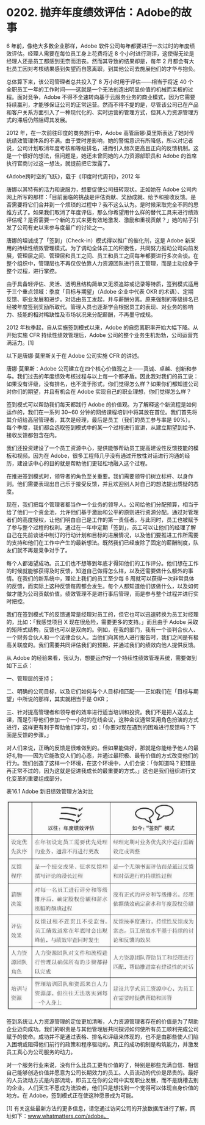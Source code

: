 # 0202. 抛弃年度绩效评估：Adobe的故事

6 年前，像绝大多数企业那样，Adobe 软件公司每年都要进行一次过时的年度绩效评估。经理人需要在每位员工身上花费将近 8 个小时进行测评，这使得无论是经理人还是员工都感到无奈而沮丧。然而其导致的结果却是，每年 2 月都会有大批员工因对考核结果感到失望而自愿离职，到其他公司去施展他们的才华与抱负。

总体算下来，该公司管理者总共投入了 8 万小时用于评估——相当于将近 40 个全职员工一年的工作时间——这就是一个无法创造出明显价值的机械而呆板的过程。面对竞争，Adobe 不得不全速转向基于云服务业务的商业模式，因为它需要持续赢利，才能够保证公司的正常运营。然而不得不提的是，尽管该公司已在产品和客户关系方面引入了一种现代化的、实时运营的管理方式，但其人力资源管理方式的滞后仍然阻碍其发展。

2012 年，在一次前往印度的商务旅行中，Adobe 高管唐娜·莫里斯表达了她对传统绩效管理体系的不满。由于受时差影响，她的警惕意识有所降低，所以对记者说，公司计划取消年度考核和等级排名，进而引入频次更高且正向的反馈机制。这是一个很好的想法，但问题是，她还未曾同她的人力资源部职员和 Adobe 的首席执行官商讨过这一想法，就提前把它泄露了。

《Adobe跨时空的飞跃》，载于《印度时代周刊》，2012 年

唐娜以其特有的活力和说服力，想要促使公司扭转现状。正如她在 Adobe 公司内网上所写的那样：「目前面临的挑战是评估贡献、奖励成就、给予和接收反馈。是否需要将它们合并到一个烦琐的过程中？我不这么认为。是时候采取完全不同的思维方式了。如果我们取消了年度评估，那么你希望用什么样的替代工具来进行绩效评估呢？是否需要一个新的方式来更有效地激发、激励和重视贡献？」她的帖子引发了公司有史以来参与度最广的讨论之一。

唐娜的坦诚成了「签到」（Check-in）模式得以推广的催化剂，这是 Adobe 新采用的持续性绩效管理模式。为了调动全体员工的积极性，共同努力推动公司向前发展，管理层之间、管理层和员工之间、员工和员工之间每年都要进行多次会谈。在整个组织中，管理层也不再仅仅依靠人力资源团队进行员工管理，而是主动投身于整个过程，进行掌控。

由于具备轻评估、灵活、透明且结构简单又无须追踪或记录等特质，签到模式适用于三个重点领域：季度「目标与期望」（Adobe 企业中代表 OKR 的术语）、定期反馈、职业发展和进步。对话由员工发起，并与薪酬分离。原来强制的等级排名已经被年度签到奖励所取代。管理人员也逐渐学会根据员工的表现、对业务的影响力、技能的相对稀缺性及市场状况来分配薪酬，不再墨守成规。

2012 年秋季起，自从实施签到模式以来，Adobe 的自愿离职率开始大幅下降。从开始实施 CFR 持续性绩效管理后，Adobe 公司的整个业务生机勃勃，公司运营充满活力。[1]

以下是唐娜·莫里斯关于在 Adobe 公司实施 CFR 的讲述。

唐娜·莫里斯：Adobe 公司建立在四个核心价值观之上——真诚、卓越、创新和参与。我们过去的年度绩效考核过程与以上每一个都矛盾。因此我对我们的员工说：如果没有评级，没有排名，也不流于形式，你们觉得怎么样？如果你们都知道公司对你们的期望，并且有机会在 Adobe 实现自己的职业理想，你们觉得怎么样？

签到模式可以帮助我们每天都践行 Adobe 的价值观。为了解释这个新流程是如何运作的，我们在一系列 30~60 分钟的网络课程培训中将其放在首位。我们首先将其介绍给高层管理者，其次是经理，最后是员工（我们的员工参与率是 90%）。每个季度，我们都会选取签到模式中的某一个过程进行宣讲，从建立期望到给予、接收反馈都包含在内。

我们还投资建设了一个员工资源中心，提供能够帮助员工提高建设性反馈技能的模板和视频。因为在 Adobe，很多工程师几乎没有通过开放性对话进行沟通的经历，建设该中心的目的就是帮助他们更轻松地融入这个过程。

在推进签到模式时，领导者的角色至关重要。我们需要领导们树立标杆、以身作则。他们需要表现出自己乐于接受反馈，并且欢迎别人对自己的想法提出质疑的态度。

现在，我们把每个管理者都当作一个业务的领导人。公司给他们分配预算，相当于给了他们一个资金池，允许他们基于激励和公平的原则进行资源分配。通过对管理者们的高度授权，让他们明白自己是工作的第一责任者。与此同时，员工也被赋予了参与整个过程的权利。通过在一年中定期「签到」，员工可以让他们的经理了解自己在先前谈话中制订的行动计划和目标的进展情况，以及他们要推进工作所需要的支持和他们在工作中产生的最新想法。既然我们已经废除了固定的薪酬制度，队友们就不再是竞争对手了。

每个人都渴望成功。员工们也不想等到年底才得知他们的工作评分。他们想在工作的时候就能够获得及时反馈，知道自己做得怎么样，以及还需要做什么额外的事情。在我们的新系统中，理论上我们的员工至少每 6 周就可以获得一次非常具体的反馈，而实际上这种反馈每周都会发生。每个人都知道他们该做什么，以及如何做才能为公司贡献价值。绩效管理不是进行事后管理，而是参与整个过程并进行实时把控。

我们在签到模式下的反馈通常是经理对员工的，但它也可以迅速转换为员工对经理的，比如：「我感觉项目 X 现在很危险，需要更多的支持。」而且由于 Adobe 采取的矩阵式结构，反馈也可以是双向的。例如，在我的部门，我有一个谈判合伙人、一个财务合伙人和一个法律合伙人。当他们向其他人进行报告时，我们之间是有极高关联度的。我们需要共同评估我们的预期，并通过我们的绩效向他人提供反馈。

从 Adobe 的经验来看，我认为，想要运作好一个持续性绩效管理系统，需要做到如下三点：

一、管理层的支持；

二、明确的公司目标，以及它们如何与个人目标相匹配——正如我们在「目标与期望」中所说的那样，其实就相当于是 OKR；

三、针对提高管理者和领导者的效率进行适当培训和投资。我们不是把人送去上课，而是引导他们参加一个一小时的在线会议，这种会议通常采用角色扮演的方式进行，这样更有利于帮助他们学习，如：「你要对现在遇到的困难进行反馈吗？下面是反馈的步骤。」

对人们来说，正确的反馈是很难做到的。但如果能做好，那就是你能给予他人的最好礼物——因为它能改变人们的心态，并通过最积极、最有价值的方式改变他们的行为。我们创造了这样一个环境，在这个环境中，人们会说：「你知道吗？犯错是再正常不过的，因为这就是促进我成长的最重要的方式。」这也是我们组织进行文化变革的重要组成部分。

表16.1 Adobe 新旧绩效管理方法对比

![](./res/2019759.PNG)

签到系统让人力资源管理的定位更加清晰，人力资源管理者存在的价值是为了帮助企业迈向成功。我们的职责是与其他管理层共同探讨如何使所有员工顺利完成公司赋予的使命。成功并不是通过表格、排名和评级来体现的，也不是由那些使人们陷入困境或阻碍他们前行的政策和程序驱动的。真正的成功机制是构筑能力，并激发员工真心为公司服务的动力。

对一个服务行业来说，没有什么比员工更有价值的了，特别是那些充满自信、相信自己能够创造价值并愿意为公司长期效力的员工。人员流动的代价是昂贵的。最好的人员流动方式是内部流动，即员工在你的公司中实现职业发展，而不是跳槽去别的企业。人们天生不愿成为流浪者，他们只是想找到一个觉得可以体现自身价值的地方。在 Adobe，签到模式正在使这种愿景成为可能。

[1] 有关这些最新方法的更多信息，请您通过访问公司的开放数据库进行了解，网址如下：www.whatmatters.com/adobe。